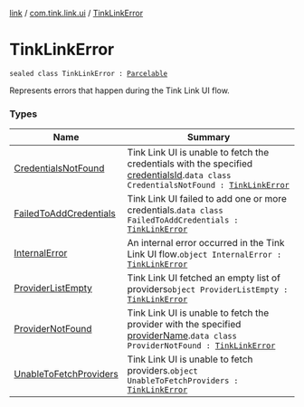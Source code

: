 [link](../../index.md) / [com.tink.link.ui](../index.md) / [TinkLinkError](./index.md)

# TinkLinkError

`sealed class TinkLinkError : `[`Parcelable`](https://developer.android.com/reference/android/os/Parcelable.html)

Represents errors that happen during the Tink Link UI flow.

### Types

| Name | Summary |
|---|---|
| [CredentialsNotFound](-credentials-not-found/index.md) | Tink Link UI is unable to fetch the credentials with the specified [credentialsId](-credentials-not-found/credentials-id.md).`data class CredentialsNotFound : `[`TinkLinkError`](./index.md) |
| [FailedToAddCredentials](-failed-to-add-credentials/index.md) | Tink Link UI failed to add one or more credentials.`data class FailedToAddCredentials : `[`TinkLinkError`](./index.md) |
| [InternalError](-internal-error.md) | An internal error occurred in the Tink Link UI flow.`object InternalError : `[`TinkLinkError`](./index.md) |
| [ProviderListEmpty](-provider-list-empty.md) | Tink Link UI fetched an empty list of providers`object ProviderListEmpty : `[`TinkLinkError`](./index.md) |
| [ProviderNotFound](-provider-not-found/index.md) | Tink Link UI is unable to fetch the provider with the specified [providerName](-provider-not-found/provider-name.md).`data class ProviderNotFound : `[`TinkLinkError`](./index.md) |
| [UnableToFetchProviders](-unable-to-fetch-providers.md) | Tink Link UI is unable to fetch providers.`object UnableToFetchProviders : `[`TinkLinkError`](./index.md) |
